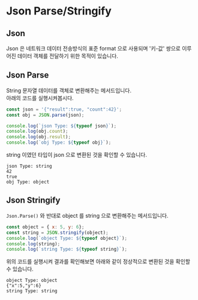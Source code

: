# Json Parse/Stringify
## Json 
Json 은 네트워크 데이터 전송방식의 표준 format 으로 사용되며
'키-값' 쌍으로 이루어진 데이터 객체를 전달하기 위한 목적이 있습니다.

## Json Parse
String 문자열 데이터를 객체로 변환해주는 메서드입니다.    
아래의 코드를 실행시켜봅시다.

```javascript
const json = '{"result":true, "count":42}';
const obj = JSON.parse(json);

console.log(`json Type: ${typeof json}`);
console.log(obj.count);
console.log(obj.result);
console.log(`obj Type: ${typeof obj}`);
```

string 이였던 타입이 json 으로 변환된 것을 확인할 수 있습니다.

```
json Type: string
42
true
obj Type: object
```

## Json Stringify
```Json.Parse()``` 와 반대로 object 를 string 으로 변환해주는 메서드입니다.

```javascript
const object = { x: 5, y: 6};
const string = JSON.stringify(object);
console.log(`object Type: ${typeof object}`);
console.log(string);
console.log(`string Type: ${typeof string}`);
```

위의 코드를 실행시켜 결과를 확인해보면 아래와 같이 정상적으로 변환된 것을 확인할 수 있습니다.

```
object Type: object
{"x":5,"y":6}
string Type: string
```

